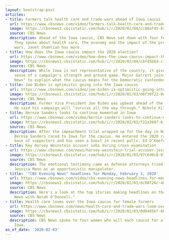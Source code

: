 ```yaml
---
layout: bootstrap-post
articles:
- title: Farmers talk health care and trade wars ahead of Iowa caucus
  url: https://www.cbsnews.com/video/farmers-talk-health-care-and-trade-wars-ahead-of-iowa-caucus/
  image: https://cbsnews2.cbsistatic.com/hub/i/r/2020/02/04/cc80af45-8329-4e18-af62-57b00bd8d977/thumbnail/1200x630/b7d6b189169e7a515d77c9ce1cb5adf6/0203-en-iowawomenfarmers-shamlian-2020090-640x360.jpg
  source: CBS News
  description: Ahead of the Iowa caucus, CBS News sat down with four female farmers.
    They spoke about health care, the economy and the impact of the president's trade
    wars. Janet Shamlian has more.
- title: How does the Iowa caucus impact the 2020 election?
  url: https://www.cbsnews.com/video/how-does-the-iowa-caucus-impact-the-2020-election/
  image: https://cbsnews1.cbsistatic.com/hub/i/r/2020/02/04/cbfd5b6d-c1d5-462f-84b5-8dab7914592e/thumbnail/1200x630/ceb18cb1f58585f3fcf405240c01c6b9/0203-en-iowaanalysis-garrett-2020083-640x360.jpg
  source: CBS News
  description: While Iowa is not representative of the country, it gives an early
    sense of a campaign's strength and ground game. Major Garrett joins the "CBS Evening
    News" to explain what the caucus means for the Democratic contenders.
- title: Joe Biden is optimistic going into the Iowa caucus
  url: https://www.cbsnews.com/video/joe-biden-is-optimistic-going-into-the-iowa-caucus/
  image: https://cbsnews1.cbsistatic.com/hub/i/r/2020/02/03/d6f30f22-0e1e-4153-9f9b-8471212fd5b0/thumbnail/1200x630/288079c8ebfefe8b910f4471096b3938/0203-en-iowabiden-killion-2020066-640x360.jpg
  source: CBS News
  description: Former Vice President Joe Biden was upbeat ahead of the Iowa caucus.
    He said his campaign will "survive all the way through." Nikole Killion has more.
- title: Bernie Sanders looks to continue momentum in Iowa
  url: https://www.cbsnews.com/video/bernie-sanders-looks-to-continue-momentum-in-iowa/
  image: https://cbsnews3.cbsistatic.com/hub/i/r/2020/02/03/f22a368f-6fa7-4e0c-940e-5b10119c350f/thumbnail/1200x630/275c0169535d916a80e02bccd9e5abe9/0203-en-iowacaucus-okeefe-2020061-640x360.jpg
  source: CBS News
  description: After the impeachment trial wrapped up for the day in Washington, Senator
    Bernie Sanders raced to Iowa for the caucus. He entered the 2020 race with a strong
    base of supporters and has seen a boost in recent polls. Ed O'Keefe has the latest.
- title: Key Harvey Weinstein accuser sobs during cross-examination
  url: https://www.cbsnews.com/news/harvey-weinstein-trial-accuser-jessica-mann-breaks-down-in-tears-during-cross-examination/
  image: https://cbsnews3.cbsistatic.com/hub/i/r/2020/02/03/97c6d0c8-078f-48f9-adba-ee0491d07893/thumbnail/1200x630/494e4fb4efadd58d24e87340151a8026/weinstein10.jpg
  source: CBS News
  description: The emotional testimony came as defense attorneys tried to portray
    Jessica Mann as an opportunistic manipulator.
- title: '"CBS Evening News" headlines for Monday, February 3, 2020'
  url: https://www.cbsnews.com/video/cbs-evening-news-headlines-for-monday-february-3-2020/
  image: https://cbsnews1.cbsistatic.com/hub/i/r/2020/02/03/dc08f26c-4842-4483-bee5-027abe97250b/thumbnail/1200x630/2b247eed70dae5c9c9cf9d65b0caeb8e/0203-en-headlines-2020051-640x360.jpg
  source: CBS News
  description: Here's a look at the top stories making headlines on the "CBS Evening
    News with Norah O'Donnell."
- title: Health care looms over the Iowa caucus for female farmers
  url: https://www.cbsnews.com/news/health-care-and-trade-wars-loom-over-the-iowa-caucus-for-female-farmers/
  image: https://cbsnews3.cbsistatic.com/hub/i/r/2020/02/03/0d0485bf-6ba5-4358-bf61-3d9d2838001e/thumbnail/1200x630/5a511373686c1f7661f82da78ac8addf/shamlian-farmers-panel-panel-g-angle-4-frame-144520.jpg
  source: CBS News
  description: CBS News spoke to four women who will each caucus for a Democrat in
    Iowa.
as_of_date: '2020-02-03'
---
```


